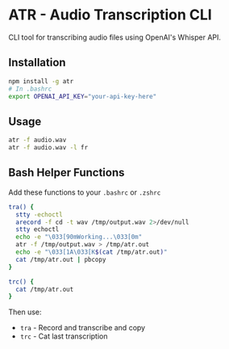 # ATR - Audio Transcription CLI

CLI tool for transcribing audio files using OpenAI's Whisper API.

## Installation

```bash
npm install -g atr
# In .bashrc
export OPENAI_API_KEY="your-api-key-here"
```

## Usage

```bash
atr -f audio.wav
atr -f audio.wav -l fr
```

## Bash Helper Functions

Add these functions to your `.bashrc` or `.zshrc`

```bash
tra() {
  stty -echoctl
  arecord -f cd -t wav /tmp/output.wav 2>/dev/null
  stty echoctl
  echo -e "\033[90mWorking...\033[0m"
  atr -f /tmp/output.wav > /tmp/atr.out
  echo -e "\033[1A\033[K$(cat /tmp/atr.out)"
  cat /tmp/atr.out | pbcopy
}

trc() {
  cat /tmp/atr.out
}
```

Then use:
- `tra` - Record and transcribe and copy
- `trc` - Cat last transcription

